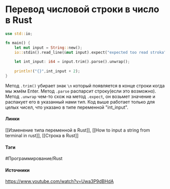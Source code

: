 # Перевод числовой строки в число в Rust

```rust
use std::io;

fn main() {
	let mut input = String::new();
	io::stdin().read_line(&mut input).expect("expected too read stroka")
	
	let int_input: i64 = input.trim().parse().unwrap();
	
	println!("{}",int_input + 2);
}
```
Метод `.trim()` убирает знак `\n` который появляется в конце строки когда мы жмём Enter.
Метод `.parse` распарсит строку(если это возможно).
Метод `.unwrap` чем-то схож на метод `.expect`, он возьмет значение и распакует его в указанный нами тип.
Код выше работает только для целых чисел, что указано в типе переменной "int_input".
#### Линки
 [[Изменение типа переменной в Rust]],
 [[How to input a string from terminal in rust]],
 [[Строка в Rust]]
#### Тэги
 #Программирование/Rust 
#### Источники
 https://www.youtube.com/watch?v=Uwa3P9dBHdA
